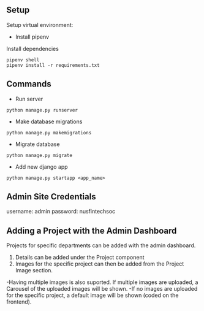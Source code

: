 ## Setup

Setup virtual environment:

- Install pipenv

Install dependencies

```
pipenv shell
pipenv install -r requirements.txt
```

## Commands

- Run server

```
python manage.py runserver
```

- Make database migrations

```
python manage.py makemigrations
```

- Migrate database

```
python manage.py migrate
```

- Add new django app

```
python manage.py startapp <app_name>
```

## Admin Site Credentials

username: admin
password: nusfintechsoc

## Adding a Project with the Admin Dashboard

Projects for specific departments can be added with the admin dashboard.

1. Details can be added under the Project component
2. Images for the specific project can then be added from the Project Image section.

-Having multiple images is also suported. If multiple images are uploaded, a Carousel of the uploaded images will be shown.
-If no images are uploaded for the specific project, a default image will be shown (coded on the frontend).
